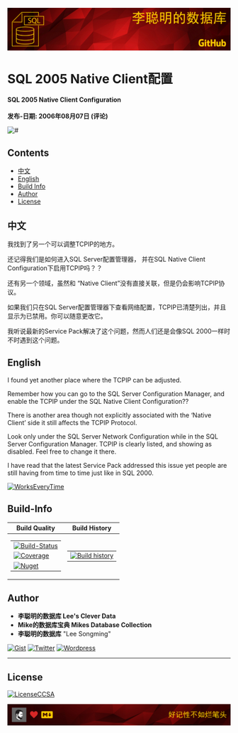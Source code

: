 ![CLEVER DATA GIT REPO](https://raw.githubusercontent.com/LiCongMingDeShujuku/git-resources/master/0-clever-data-github.png "李聪明的数据库")

# SQL 2005 Native Client配置
#### SQL 2005 Native Client Configuration
**发布-日期: 2006年08月07日 (评论)**

![#](images/##############?raw=true "#")

## Contents

- [中文](#中文)
- [English](#English)
- [Build Info](#Build-Info)
- [Author](#Author)
- [License](#License) 


## 中文
我找到了另一个可以调整TCPIP的地方。

还记得我们是如何进入SQL Server配置管理器，
并在SQL Native Client Configuration下启用TCPIP吗？？

还有另一个领域，虽然和 “Native Client”没有直接关联，但是仍会影响TCPIP协议。

如果我们只在SQL Server配置管理器下查看网络配置，TCPIP已清楚列出，并且
显示为已禁用。你可以随意更改它。


我听说最新的Service Pack解决了这个问题，然而人们还是会像SQL 2000一样时不时遇到这个问题。


## English
I found yet another place where the TCPIP can be adjusted.

Remember how you can go to the SQL Server Configuration Manager,
and enable the TCPIP under the SQL Native Client Configuration??

There is another area though not explicitly associated with the
‘Native Client’ side it still affects the TCPIP Protocol.

Look only under the SQL Server Network Configuration while in the
SQL Server Configuration Manager. TCPIP is clearly listed, and
showing as disabled. Feel free to change it there.

I have read that the latest Service Pack addressed this issue
yet people are still having from time to time just like in SQL 2000.


[![WorksEveryTime](https://forthebadge.com/images/badges/60-percent-of-the-time-works-every-time.svg)](https://shitday.de/)

## Build-Info

| Build Quality | Build History |
|--|--|
|<table><tr><td>[![Build-Status](https://ci.appveyor.com/api/projects/status/pjxh5g91jpbh7t84?svg?style=flat-square)](#)</td></tr><tr><td>[![Coverage](https://coveralls.io/repos/github/tygerbytes/ResourceFitness/badge.svg?style=flat-square)](#)</td></tr><tr><td>[![Nuget](https://img.shields.io/nuget/v/TW.Resfit.Core.svg?style=flat-square)](#)</td></tr></table>|<table><tr><td>[![Build history](https://buildstats.info/appveyor/chart/tygerbytes/resourcefitness)](#)</td></tr></table>|

## Author

- **李聪明的数据库 Lee's Clever Data**
- **Mike的数据库宝典 Mikes Database Collection**
- **李聪明的数据库** "Lee Songming"

[![Gist](https://img.shields.io/badge/Gist-李聪明的数据库-<COLOR>.svg)](https://gist.github.com/congmingshuju)
[![Twitter](https://img.shields.io/badge/Twitter-mike的数据库宝典-<COLOR>.svg)](https://twitter.com/mikesdatawork?lang=en)
[![Wordpress](https://img.shields.io/badge/Wordpress-mike的数据库宝典-<COLOR>.svg)](https://mikesdatawork.wordpress.com/)

---
## License
[![LicenseCCSA](https://img.shields.io/badge/License-CreativeCommonsSA-<COLOR>.svg)](https://creativecommons.org/share-your-work/licensing-types-examples/)

![Lee Songming](https://raw.githubusercontent.com/LiCongMingDeShujuku/git-resources/master/1-clever-data-github.png "李聪明的数据库")


